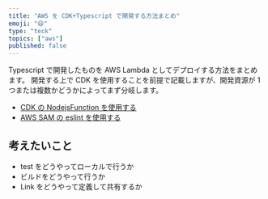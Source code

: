 ```yaml
---
title: "AWS を CDK+Typescript で開発する方法まとめ"
emoji: "😄"
type: "teck"
topics: ["aws"]
published: false
---
```


Typescript で開発したものを AWS Lambda としてデプロイする方法をまとめます。
開発する上で CDK を使用することを前提で記載しますが、開発資源が 1 つまたは複数かどうかによってまず分岐します。

- [CDK の NodejsFunction を使用する](https://docs.aws.amazon.com/cdk/api/v2/docs/aws-cdk-lib.aws_lambda_nodejs.NodejsFunction.html)
- [AWS SAM の eslint を使用する](https://docs.aws.amazon.com/ja_jp/serverless-application-model/latest/developerguide/serverless-sam-cli-using-build-typescript.html)

## 考えたいこと

- test をどうやってローカルで行うか
- ビルドをどうやって行うか
- Link をどうやって定義して共有するか

